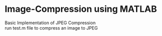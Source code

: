 # Image-Compression using MATLAB

Basic Implementation of JPEG Compression <br>
run test.m file to compress an image to JPEG <br>

